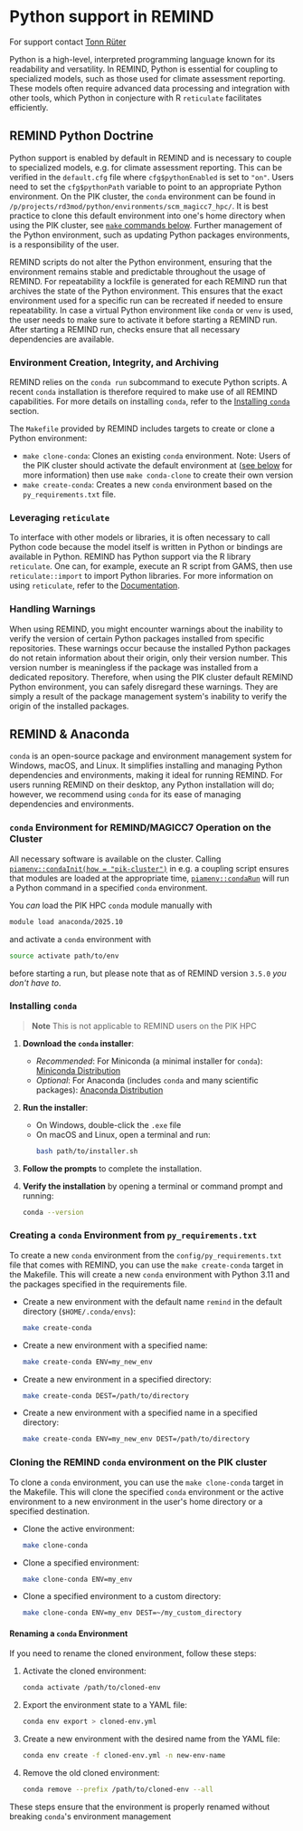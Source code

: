 # Python support in REMIND

For support contact [Tonn Rüter](mailto:tonn.rueter@pik-potsdam.de)

Python is a high-level, interpreted programming language known for its readability and versatility. In REMIND, Python is essential for coupling to specialized models, such as those used for climate assessment reporting. These models often require advanced data processing and integration with other tools, which Python in conjecture with R `reticulate` facilitates efficiently.

## REMIND Python Doctrine

Python support is enabled by default in REMIND and is necessary to couple to specialized models, e.g. for climate assessment reporting. This can be verified in the `default.cfg` file where `cfg$pythonEnabled` is set to `"on"`. Users need to set the `cfg$pythonPath` variable to point to an appropriate Python environment. On the PIK cluster, the `conda` environment can be found in `/p/projects/rd3mod/python/environments/scm_magicc7_hpc/`. It is best practice to clone this default environment into one's home directory when using the PIK cluster, see [`make` commands below](#environment-creation-integrity-and-archiving). Further management of the Python environment, such as updating Python packages environments, is a responsibility of the user. 

REMIND scripts do not alter the Python environment, ensuring that the environment remains stable and predictable throughout the usage of REMIND. For repeatability a lockfile is generated for each REMIND run that archives the state of the Python environment. This ensures that the exact environment used for a specific run can be recreated if needed to ensure repeatability. In case a virtual Python environment like `conda` or `venv` is used, the user needs to make sure to activate it before starting a REMIND run. After starting a REMIND run, checks ensure that all necessary dependencies are available.

### Environment Creation, Integrity, and Archiving

REMIND relies on the `conda run` subcommand to execute Python scripts. A recent `conda` installation is therefore required to make use of all REMIND capabilities. For more details on installing `conda`, refer to the [Installing `conda`](#installing-conda) section.

The `Makefile` provided by REMIND includes targets to create or clone a Python environment:
- `make clone-conda`: Clones an existing `conda` environment. Note: Users of the PIK cluster should activate the default environment at ([see below](#conda-environment-for-remindmagicc7-operation-on-the-cluster) for more information) then use `make conda-clone` to create their own version
- `make create-conda`: Creates a new `conda` environment based on the `py_requirements.txt` file.

### Leveraging `reticulate`

To interface with other models or libraries, it is often necessary to call Python code because the model itself is written in Python or bindings are available in Python. REMIND has Python support via the R library `reticulate`. One can, for example, execute an R script from GAMS, then use `reticulate::import` to import Python libraries. For more information on using `reticulate`, refer to the [Documentation](https://rstudio.github.io/reticulate/).

### Handling Warnings

When using REMIND, you might encounter warnings about the inability to verify the version of certain Python packages installed from specific repositories. These warnings occur because the installed Python packages do not retain information about their origin, only their version number. This version number is meaningless if the package was installed from a dedicated repository. Therefore, when using the PIK cluster default REMIND Python environment, you can safely disregard these warnings. They are simply a result of the package management system's inability to verify the origin of the installed packages.

## REMIND & Anaconda

`conda` is an open-source package and environment management system for Windows, macOS, and Linux. It simplifies installing and managing Python dependencies and environments, making it ideal for running REMIND. For users running REMIND on their desktop, any Python installation will do; however, we recommend using `conda` for its ease of managing dependencies and environments.

### `conda` Environment for REMIND/MAGICC7 Operation on the Cluster

All necessary software is available on the cluster. Calling [`piamenv::condaInit(how = "pik-cluster")`](https://github.com/pik-piam/piamenv/blob/main/R/condaInit.R) in e.g. a coupling script ensures that modules are loaded at the appropriate time, [`piamenv::condaRun`](https://github.com/pik-piam/piamenv/blob/main/R/condaRun.R) will run a Python command in a specified `conda` environment.

You *can* load the PIK HPC `conda` module manually with 

```bash
module load anaconda/2025.10
```

and activate a `conda` environment with

```bash
source activate path/to/env
```

before starting a run, but please note that as of REMIND version `3.5.0` *you don't have to*.

### Installing `conda`

> **Note** This is not applicable to REMIND users on the PIK HPC

1. **Download the `conda` installer**:
    - *Recommended*: For Miniconda (a minimal installer for `conda`): [Miniconda Distribution](https://docs.conda.io/en/latest/miniconda.html)
    - *Optional*: For Anaconda (includes `conda` and many scientific packages): [Anaconda Distribution](https://www.anaconda.com/products/distribution#download-section)

2. **Run the installer**:
    - On Windows, double-click the `.exe` file
    - On macOS and Linux, open a terminal and run:
        ```sh
        bash path/to/installer.sh
        ```

3. **Follow the prompts** to complete the installation.

4. **Verify the installation** by opening a terminal or command prompt and running:
    ```sh
    conda --version
    ```

### Creating a `conda` Environment from `py_requirements.txt`

To create a new `conda` environment from the `config/py_requirements.txt` file that comes with REMIND, you can use the `make create-conda` target in the Makefile. This will create a new `conda` environment with Python 3.11 and the packages specified in the requirements file.

- Create a new environment with the default name `remind` in the default directory (`$HOME/.conda/envs`):
    ```sh
    make create-conda
    ```

- Create a new environment with a specified name:
    ```sh
    make create-conda ENV=my_new_env
    ```

- Create a new environment in a specified directory:
    ```sh
    make create-conda DEST=/path/to/directory
    ```

- Create a new environment with a specified name in a specified directory:
    ```sh
    make create-conda ENV=my_new_env DEST=/path/to/directory
    ````

### Cloning the REMIND `conda` environment on the PIK cluster

To clone a `conda` environment, you can use the `make clone-conda` target in the Makefile. This will clone the specified `conda` environment or the active environment to a new environment in the user's home directory or a specified destination.

- Clone the active environment:
    ```sh
    make clone-conda
    ```
- Clone a specified environment:
    ```sh
    make clone-conda ENV=my_env
    ```
- Clone a specified environment to a custom directory:
    ```sh
    make clone-conda ENV=my_env DEST=~/my_custom_directory
    ```

#### Renaming a `conda` Environment
If you need to rename the cloned environment, follow these steps:

1. Activate the cloned environment:
    ```sh
    conda activate /path/to/cloned-env
    ```

2. Export the environment state to a YAML file:
    ```sh
    conda env export > cloned-env.yml
    ```

3. Create a new environment with the desired name from the YAML file:
    ```sh
    conda env create -f cloned-env.yml -n new-env-name
    ```

4. Remove the old cloned environment:
    ```sh
    conda remove --prefix /path/to/cloned-env --all
    ```

These steps ensure that the environment is properly renamed without breaking `conda`'s environment management
